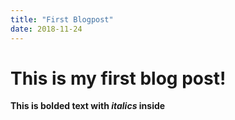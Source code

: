```yaml
---
title: "First Blogpost"
date: 2018-11-24
---
```


# This is my first blog post! 

__This is bolded text with _italics_ inside__
